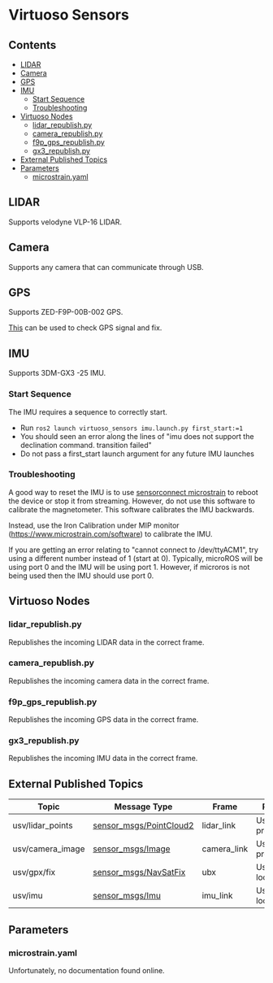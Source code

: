 # Virtuoso Sensors

## Contents
- [LIDAR](#lidar)
- [Camera](#camera)
- [GPS](#gps)
- [IMU](#imu)
  - [Start Sequence](#start-sequence)
  - [Troubleshooting](#troubleshooting)
- [Virtuoso Nodes](#virtuoso-nodes)
  - [lidar_republish.py](#lidar\_republishpy)
  - [camera_republish.py](#camera\_republishpy)
  - [f9p_gps_republish.py](#f9p\_gps\_republishpy)
  - [gx3_republish.py](#gx3\_republishpy)
- [External Published Topics](#external-published-topics)
- [Parameters](#parameters)
  - [microstrain.yaml](#microstrainyaml)

## LIDAR
Supports velodyne VLP-16 LIDAR.

## Camera
Supports any camera that can communicate through USB.

## GPS
Supports ZED-F9P-00B-002 GPS.

[This](https://www.u-blox.com/en/product/u-center) can be used to check GPS signal and fix.

## IMU
Supports 3DM-GX3 -25 IMU.

### Start Sequence
The IMU requires a sequence to correctly start.

- Run `ros2 launch virtuoso_sensors imu.launch.py first_start:=1`
- You should seen an error along the lines of "imu does not support the declination command. transition failed"
- Do not pass a first_start launch argument for any future IMU launches

### Troubleshooting
A good way to reset the IMU is to use [sensorconnect microstrain](https://www.microstrain.com/software/sensorconnect) to reboot the device or stop it from streaming. However, do not use this software to calibrate the magnetometer. This software calibrates the IMU backwards.

Instead, use the Iron Calibration under MIP monitor (https://www.microstrain.com/software) to calibrate the IMU.

If you are getting an error relating to "cannot connect to /dev/ttyACM1", try using a different number instead of 1 (start at 0). Typically, microROS will be using port 0 and the IMU will be using port 1. However, if microros is not being used then the IMU should use port 0.

## Virtuoso Nodes

### lidar_republish.py
Republishes the incoming LIDAR data in the correct frame.

### camera_republish.py
Republishes the incoming camera data in the correct frame.

### f9p_gps_republish.py
Republishes the incoming GPS data in the correct frame.

### gx3_republish.py
Republishes the incoming IMU data in the correct frame.

## External Published Topics

| Topic | Message Type | Frame | Purpose |
|-------|--------------|-------|---------|
| usv/lidar_points | [sensor_msgs/PointCloud2](http://docs.ros.org/en/melodic/api/sensor_msgs/html/msg/PointCloud2.html) | lidar_link | Used by processing. |
| usv/camera_image | [sensor_msgs/Image](http://docs.ros.org/en/noetic/api/sensor_msgs/html/msg/Image.html) | camera_link | Used by processing. |
| usv/gpx/fix | [sensor_msgs/NavSatFix](https://docs.ros2.org/foxy/api/sensor_msgs/msg/NavSatFix.html) | ubx | Used by localization. |
| usv/imu | [sensor_msgs/Imu](http://docs.ros.org/en/melodic/api/sensor_msgs/html/msg/Imu.html) | imu_link | Used by localization. |

## Parameters

### microstrain.yaml
Unfortunately, no documentation found online.

